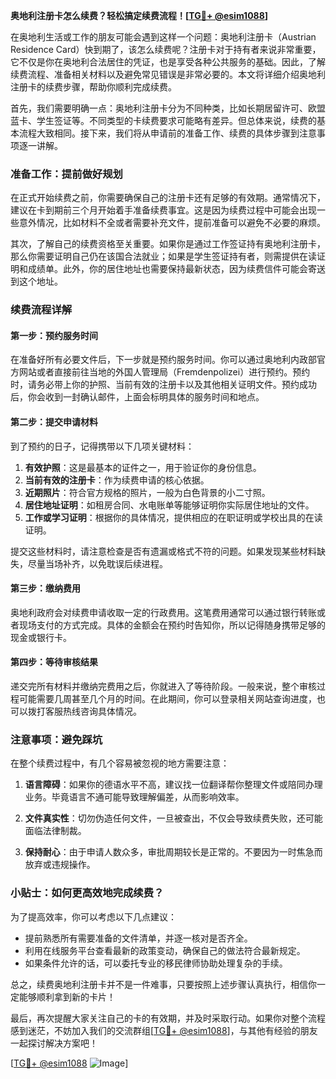 **奥地利注册卡怎么续费？轻松搞定续费流程！[[TG💪+ @esim1088](https://t.me/s/esim1088)]**

在奥地利生活或工作的朋友可能会遇到这样一个问题：奥地利注册卡（Austrian Residence Card）快到期了，该怎么续费呢？注册卡对于持有者来说非常重要，它不仅是你在奥地利合法居住的凭证，也是享受各种公共服务的基础。因此，了解续费流程、准备相关材料以及避免常见错误是非常必要的。本文将详细介绍奥地利注册卡的续费步骤，帮助你顺利完成续费。

首先，我们需要明确一点：奥地利注册卡分为不同种类，比如长期居留许可、欧盟蓝卡、学生签证等。不同类型的卡续费要求可能略有差异。但总体来说，续费的基本流程大致相同。接下来，我们将从申请前的准备工作、续费的具体步骤到注意事项逐一讲解。

### 准备工作：提前做好规划

在正式开始续费之前，你需要确保自己的注册卡还有足够的有效期。通常情况下，建议在卡到期前三个月开始着手准备续费事宜。这是因为续费过程中可能会出现一些意外情况，比如材料不全或者需要补充文件，提前准备可以避免不必要的麻烦。

其次，了解自己的续费资格至关重要。如果你是通过工作签证持有奥地利注册卡，那么你需要证明自己仍在该国合法就业；如果是学生签证持有者，则需提供在读证明和成绩单。此外，你的居住地址也需要保持最新状态，因为续费信件可能会寄送到这个地址。

### 续费流程详解

#### 第一步：预约服务时间

在准备好所有必要文件后，下一步就是预约服务时间。你可以通过奥地利内政部官方网站或者直接前往当地的外国人管理局（Fremdenpolizei）进行预约。预约时，请务必带上你的护照、当前有效的注册卡以及其他相关证明文件。预约成功后，你会收到一封确认邮件，上面会标明具体的服务时间和地点。

#### 第二步：提交申请材料

到了预约的日子，记得携带以下几项关键材料：

1. **有效护照**：这是最基本的证件之一，用于验证你的身份信息。
2. **当前有效的注册卡**：作为续费申请的核心依据。
3. **近期照片**：符合官方规格的照片，一般为白色背景的小二寸照。
4. **居住地址证明**：如租房合同、水电账单等能够证明你实际居住地址的文件。
5. **工作或学习证明**：根据你的具体情况，提供相应的在职证明或学校出具的在读证明。

提交这些材料时，请注意检查是否有遗漏或格式不符的问题。如果发现某些材料缺失，尽量当场补齐，以免耽误后续进程。

#### 第三步：缴纳费用

奥地利政府会对续费申请收取一定的行政费用。这笔费用通常可以通过银行转账或者现场支付的方式完成。具体的金额会在预约时告知你，所以记得随身携带足够的现金或银行卡。

#### 第四步：等待审核结果

递交完所有材料并缴纳完费用之后，你就进入了等待阶段。一般来说，整个审核过程可能需要几周甚至几个月的时间。在此期间，你可以登录相关网站查询进度，也可以拨打客服热线咨询具体情况。

### 注意事项：避免踩坑

在整个续费过程中，有几个容易被忽视的地方需要注意：

1. **语言障碍**：如果你的德语水平不高，建议找一位翻译帮你整理文件或陪同办理业务。毕竟语言不通可能导致理解偏差，从而影响效率。
   
2. **文件真实性**：切勿伪造任何文件，一旦被查出，不仅会导致续费失败，还可能面临法律制裁。

3. **保持耐心**：由于申请人数众多，审批周期较长是正常的。不要因为一时焦急而放弃或违规操作。

### 小贴士：如何更高效地完成续费？

为了提高效率，你可以考虑以下几点建议：

- 提前熟悉所有需要准备的文件清单，并逐一核对是否齐全。
- 利用在线服务平台查看最新的政策变动，确保自己的做法符合最新规定。
- 如果条件允许的话，可以委托专业的移民律师协助处理复杂的手续。

总之，续费奥地利注册卡并不是一件难事，只要按照上述步骤认真执行，相信你一定能够顺利拿到新的卡片！

最后，再次提醒大家关注自己的卡的有效期，并及时采取行动。如果你对整个流程感到迷茫，不妨加入我们的交流群组[[TG💪+ @esim1088](https://t.me/s/esim1088)]，与其他有经验的朋友一起探讨解决方案吧！

[[TG💪+ @esim1088](https://t.me/s/esim1088) ![Image](https://i.postimg.cc/4NQfJmqS/Snipaste-2025-05-13-00-14-12.png)]